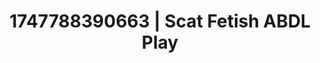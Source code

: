 ---
categories:
- Erotic audiobooks
- Femdom wrestling
- Midnight surrender
- Deep touch
- Tan line fetish
image: /assets/images/1747788390663.jpg
layout: post
seo:
  description: Featured content with artistic ABDL Play, Scat Fetish. HD images available.
  keywords: ABDL Play, Scat Fetish
  og_image: /assets/images/1747788390663.jpg
  schema_type: VisualArtwork
tags:
- ABDL Play
- Scat Fetish
- '#1747788390663'
title: 1747788390663 | Scat Fetish ABDL Play
---